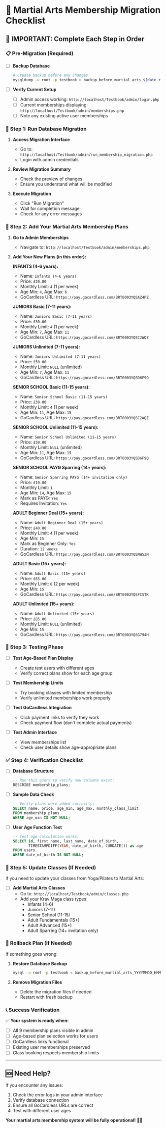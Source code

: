 # 🥋 Martial Arts Membership Migration Checklist

## 🚨 **IMPORTANT: Complete Each Step in Order**

### **📋 Pre-Migration (Required)**

- [ ] **Backup Database**

  ```bash
  # Create backup before any changes
  mysqldump -u root -p testbook > backup_before_martial_arts_$(date +%Y%m%d_%H%M%S).sql
  ```

- [ ] **Verify Current Setup**
  - [ ] Admin access working: `http://localhost/Testbook/admin/login.php`
  - [ ] Current memberships displaying: `http://localhost/Testbook/admin/memberships.php`
  - [ ] Note any existing active user memberships

### **🔧 Step 1: Run Database Migration**

1. **Access Migration Interface**

   - Go to: `http://localhost/Testbook/admin/run_membership_migration.php`
   - Login with admin credentials

2. **Review Migration Summary**

   - Check the preview of changes
   - Ensure you understand what will be modified

3. **Execute Migration**
   - Click "Run Migration"
   - Wait for completion message
   - Check for any error messages

### **📝 Step 2: Add Your Martial Arts Membership Plans**

1. **Go to Admin Memberships**

   - Navigate to: `http://localhost/Testbook/admin/memberships.php`

2. **Add Your New Plans (in this order):**

   **INFANTS (4-6 years):**

   - Name: `Infants (4-6 years)`
   - Price: `£20.00`
   - Monthly Limit: `4` (1 per week)
   - Age Min: `4`, Age Max: `6`
   - GoCardless URL: `https://pay.gocardless.com/BRT0003YQSAZ4PZ`

   **JUNIORS Basic (7-11 years):**

   - Name: `Juniors Basic (7-11 years)`
   - Price: `£30.00`
   - Monthly Limit: `4` (1 per week)
   - Age Min: `7`, Age Max: `11`
   - GoCardless URL: `https://pay.gocardless.com/BRT0003YQSC2WQZ`

   **JUNIORS Unlimited (7-11 years):**

   - Name: `Juniors Unlimited (7-11 years)`
   - Price: `£50.00`
   - Monthly Limit: `NULL` (unlimited)
   - Age Min: `7`, Age Max: `11`
   - GoCardless URL: `https://pay.gocardless.com/BRT0003YQSD6F9Q`

   **SENIOR SCHOOL Basic (11-15 years):**

   - Name: `Senior School Basic (11-15 years)`
   - Price: `£30.00`
   - Monthly Limit: `4` (1 per week)
   - Age Min: `11`, Age Max: `15`
   - GoCardless URL: `https://pay.gocardless.com/BRT0003YQSC2WQZ`

   **SENIOR SCHOOL Unlimited (11-15 years):**

   - Name: `Senior School Unlimited (11-15 years)`
   - Price: `£50.00`
   - Monthly Limit: `NULL` (unlimited)
   - Age Min: `11`, Age Max: `15`
   - GoCardless URL: `https://pay.gocardless.com/BRT0003YQSD6F9Q`

   **SENIOR SCHOOL PAYG Sparring (14+ years):**

   - Name: `Senior Sparring PAYG (14+ invitation only)`
   - Price: `£10.00`
   - Monthly Limit: `1`
   - Age Min: `14`, Age Max: `15`
   - Mark as PAYG: `Yes`
   - Requires Invitation: `Yes`

   **ADULT Beginner Deal (15+ years):**

   - Name: `Adult Beginner Deal (15+ years)`
   - Price: `£40.00`
   - Monthly Limit: `4` (1 per week)
   - Age Min: `15`
   - Mark as Beginner Only: `Yes`
   - Duration: `12 weeks`
   - GoCardless URL: `https://pay.gocardless.com/BRT0003YQSNW5ZN`

   **ADULT Basic (15+ years):**

   - Name: `Adult Basic (15+ years)`
   - Price: `£65.00`
   - Monthly Limit: `8` (2 per week)
   - Age Min: `15`
   - GoCardless URL: `https://pay.gocardless.com/BRT0003YQSFCSTK`

   **ADULT Unlimited (15+ years):**

   - Name: `Adult Unlimited (15+ years)`
   - Price: `£85.00`
   - Monthly Limit: `NULL` (unlimited)
   - Age Min: `15`
   - GoCardless URL: `https://pay.gocardless.com/BRT0003YQSG794H`

### **🧪 Step 3: Testing Phase**

- [ ] **Test Age-Based Plan Display**

  - Create test users with different ages
  - Verify correct plans show for each age group

- [ ] **Test Membership Limits**

  - Try booking classes with limited membership
  - Verify unlimited memberships work properly

- [ ] **Test GoCardless Integration**

  - Click payment links to verify they work
  - Check payment flow (don't complete actual payments)

- [ ] **Test Admin Interface**
  - View memberships list
  - Check user details show age-appropriate plans

### **✅ Step 4: Verification Checklist**

- [ ] **Database Structure**

  ```sql
  -- Run this query to verify new columns exist:
  DESCRIBE membership_plans;
  ```

- [ ] **Sample Data Check**

  ```sql
  -- Verify plans were added correctly:
  SELECT name, price, age_min, age_max, monthly_class_limit
  FROM membership_plans
  WHERE age_min IS NOT NULL;
  ```

- [ ] **User Age Function Test**
  ```sql
  -- Test age calculation works:
  SELECT id, first_name, last_name, date_of_birth,
         TIMESTAMPDIFF(YEAR, date_of_birth, CURDATE()) as age
  FROM users
  WHERE date_of_birth IS NOT NULL;
  ```

### **🔄 Step 5: Update Classes (If Needed)**

If you need to update your classes from Yoga/Pilates to Martial Arts:

- [ ] **Add Martial Arts Classes**
  - Go to: `http://localhost/Testbook/admin/classes.php`
  - Add your Krav Maga class types:
    - Infants (4-6)
    - Juniors (7-11)
    - Senior School (11-15)
    - Adult Fundamentals (15+)
    - Adult Advanced (15+)
    - Adult Sparring (14+ invitation only)

### **🚨 Rollback Plan (If Needed)**

If something goes wrong:

1. **Restore Database Backup**

   ```bash
   mysql -u root -p testbook < backup_before_martial_arts_YYYYMMDD_HHMMSS.sql
   ```

2. **Remove Migration Files**
   - Delete the migration files if needed
   - Restart with fresh backup

### **📞 Success Verification**

✅ **Your system is ready when:**

- [ ] All 9 membership plans visible in admin
- [ ] Age-based plan selection works for users
- [ ] GoCardless links functional
- [ ] Existing user memberships preserved
- [ ] Class booking respects membership limits

---

## 🆘 **Need Help?**

If you encounter any issues:

1. Check the error logs in your admin interface
2. Verify database connection
3. Ensure all GoCardless URLs are correct
4. Test with different user ages

**Your martial arts membership system will be fully operational!** 🥋✨
